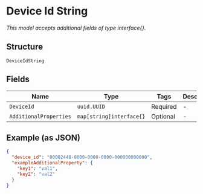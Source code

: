 
# Device Id String

*This model accepts additional fields of type interface{}.*

## Structure

`DeviceIdString`

## Fields

| Name | Type | Tags | Description |
|  --- | --- | --- | --- |
| `DeviceId` | `uuid.UUID` | Required | - |
| `AdditionalProperties` | `map[string]interface{}` | Optional | - |

## Example (as JSON)

```json
{
  "device_id": "00002448-0000-0000-0000-000000000000",
  "exampleAdditionalProperty": {
    "key1": "val1",
    "key2": "val2"
  }
}
```


